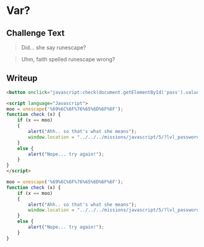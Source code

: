 # Var?

## Challenge Text

> Did... she say runescape?

> Uhm, faith spelled runescape wrong?

## Writeup

```html
<button onclick="javascript:check(document.getElementById('pass').value)">Check Password</button>
```

```html
<script language="Javascript">
moo = unescape('%69%6C%6F%76%65%6D%6F%6F');
function check (x) {
    if (x == moo)
    {
        alert("Ahh.. so that's what she means");
        window.location = "../../../missions/javascript/5/?lvl_password="+x;
    }
    else {
        alert("Nope... try again!");
    }
}
</script>
```

```js
moo = unescape('%69%6C%6F%76%65%6D%6F%6F');
function check (x) {
    if (x == moo)
    {
        alert("Ahh.. so that's what she means");
        window.location = "../../../missions/javascript/5/?lvl_password="+x;
    }
    else {
        alert("Nope... try again!");
    }
}
```